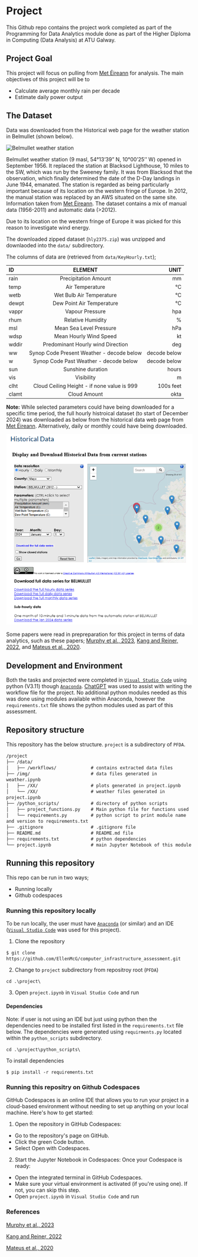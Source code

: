 # Project

This Github repo contains the project work completed as part of the Programming for Data Analytics module done as part of the Higher Diploma in Computing (Data Analysis) at ATU Galway. 

## Project Goal 
This project will focus on pulling from [Met Éireann](https://www.met.ie/) for analysis. The main objectives of this project will be to 
- Calculate average monthly rain per decade 
- Estimate daily power output 

## The Dataset
Data was downloaded from the Historical web page for the weather station in Belmullet (shown below).

![Belmullet weather station](https://www.met.ie/cms/assets/uploads/2021/03/Belmullet-weather-station.png)

Belmullet weather station (9 masl, 54°13‘39” N, 10°00’25’’ W) opened in September 1956. It replaced the station at Blacksod Lighthouse, 10 miles to the SW, which was run by the Sweeney family. It was from Blacksod that the observation, which finally determined the date of the D-Day landings in June 1944, emanated. The station is regarded as being particularly important because of its location on the western fringe of Europe. In 2012, the manual station was replaced by an AWS situated on the same site. Information taken from [Met Éireann](https://www.met.ie/climate/weather-observing-stations). The dataset contains a mix of manual data (1956-2011) and automatic data (>2012).

Due to its location on the western fringe of Europe it was picked for this reason to investigate wind energy. 

The downloaded zipped dataset (`hly2375.zip`) was unzipped and downlaoded into the `data/` subdirectory. 

The columns of data are (retrieved from `data/KeyHourly.txt`);

| ID                      | ELEMENT          |   UNIT            
| :-------- | :-------: | -------: |
| rain  | Precipitation Amount    |       mm           |
|temp    |   	Air Temperature 	 |                           °C |
|wetb	|	Wet Bulb Air Temperature	|		            °C|
|dewpt	|	Dew Point Air Temperature	|		°C	|	                 
|vappr	|	Vapour Pressure				|			        hpa |
|rhum	|	Relative Humidity			|			        % |
|msl	|	    Mean Sea Level Pressure	|					    hPa |
|wdsp	|	Mean Hourly Wind Speed		|				    kt |
|wddir	|	Predominant Hourly wind Direction		|		deg |
|ww		  |  Synop Code Present Weather - decode below | decode below |
|w		 |   Synop Code Past Weather - decode below    | decode below |
|sun	|	    Sunshine duration						|        hours |
|vis	|	    Visibility							     |       m |
|clht	|	Cloud Ceiling Height - if none value is 999	|	100s feet |
|clamt	|	Cloud Amount							     |   okta |


**Note:** While selected parameters could have being downloaded for a specific time period, the full hourly histroical dataset (to start of December 2024) was downloaded as below from the historical data web page from [Met Éireann](https://www.met.ie/climate/available-data/historical-data). Alternatively, daily or monthly could have being downloaded. 


![Met Éireann historical webpage portal](img/historical_data.png)

Some papers were read in prepreparation for this project in terms of data analytics, such as these papers; [Murphy et al., 2023](https://www.sciencedirect.com/science/article/pii/S2212094723000610), [Kang and Reiner, 2022](https://www.sciencedirect.com/science/article/pii/S014098832200189X), and [Mateus et al., 2020](https://rmets.onlinelibrary.wiley.com/doi/10.1002/gdj3.92).

## **Development and Environment**
Both the tasks and projected were completed in [`Visual Studio Code`](https://code.visualstudio.com/) using python (V3.11) though [`Anaconda`](https://www.anaconda.com/). [ChatGPT](https://chatgpt.com/) was used to assist with writing the workflow file for the project. No additional python modules needed as this was done using modules available within Anaconda, however the `requirements.txt` file shows the python modules used as part of this assessment.

## **Repository structure** 
This repository has the below structure. `project` is a subdirectory of `PFDA`. 

```
/project
├── /data/           
│   ├── /workflows/             # contains extracted data files 
├── /img/                       # data files generated in weather.ipynb
│   ├── /XX/                    # plots generated in project.ipynb
│   └── /XX/                    # weather files generated in project.ipynb
├── /python_scripts/            # directory of python scripts
│   ├── project_functions.py    # Main python file for functions used              
│   └── requirements.py         # python script to print module name and version to requirements.txt
├── .gitignore                  # .gitignore file
├── README.md                   # README.md file 
├── requirements.txt            # python dependencies
└── project.ipynb               # main Jupyter Notebook of this module 
```


## **Running this repository**
This repo can be run in two ways;
- Running locally
- Github codespaces

### **Running this repository locally** 

To be run locally, the user must have [`Anaconda`](https://www.anaconda.com/) (or similar) and an IDE ([`Visual Studio Code`](https://code.visualstudio.com/) was used for this project). 

1. Clone the repository
```
$ git clone https://github.com/EllenMcG/computer_infrastructure_assessment.git
```

2. Change to `project` subdirectory from repositroy root (`PFDA`)

```
cd .\project\
```

3. Open `project.ipynb` in `Visual Studio Code` and run


#### **Dependencies** 
Note: if user is not using an IDE but just using python then the dependencies need to be installed first listed in the `requirements.txt` file below. The dependencies were generated using `requirments.py` located within the `python_scripts` subdirectory. 

```
cd .\project\python_scripts\
```

To install dependencies 

``` 
$ pip install -r requirements.txt
```


### **Running this repositry on Github Codespaces**

GitHub Codespaces is an online IDE that allows you to run your project in a cloud-based environment without needing to set up anything on your local machine. Here's how to get started:

1. Open the repository in GitHub Codespaces:
- Go to the repository's page on GitHub.
- Click the green Code button.
- Select Open with Codespaces.

2. Start the Jupyter Notebook in Codespaces:
Once your Codespace is ready:
- Open the integrated terminal in GitHub Codespaces.
- Make sure your virtual environment is activated (if you're using one). If not, you can skip this step.
- Open `project.ipynb` in `Visual Studio Code` and run 

### **References**
[Murphy et al., 2023](https://www.sciencedirect.com/science/article/pii/S2212094723000610)

[Kang and Reiner, 2022](https://www.sciencedirect.com/science/article/pii/S014098832200189X)

[Mateus et al., 2020](https://rmets.onlinelibrary.wiley.com/doi/10.1002/gdj3.92)


